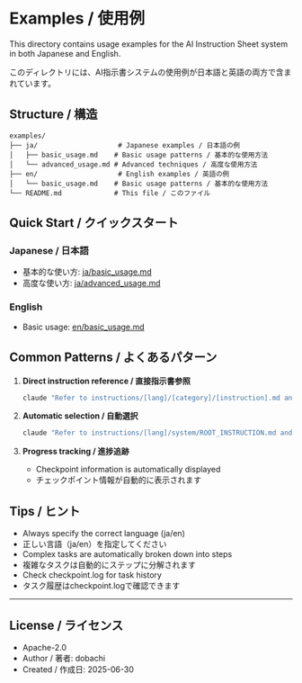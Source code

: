 # Examples / 使用例

This directory contains usage examples for the AI Instruction Sheet system in both Japanese and English.

このディレクトリには、AI指示書システムの使用例が日本語と英語の両方で含まれています。

## Structure / 構造

```
examples/
├── ja/                    # Japanese examples / 日本語の例
│   ├── basic_usage.md    # Basic usage patterns / 基本的な使用方法
│   └── advanced_usage.md # Advanced techniques / 高度な使用方法
├── en/                    # English examples / 英語の例
│   └── basic_usage.md    # Basic usage patterns / 基本的な使用方法
└── README.md             # This file / このファイル
```

## Quick Start / クイックスタート

### Japanese / 日本語
- 基本的な使い方: [ja/basic_usage.md](ja/basic_usage.md)
- 高度な使い方: [ja/advanced_usage.md](ja/advanced_usage.md)

### English
- Basic usage: [en/basic_usage.md](en/basic_usage.md)

## Common Patterns / よくあるパターン

1. **Direct instruction reference / 直接指示書参照**
   ```bash
   claude "Refer to instructions/[lang]/[category]/[instruction].md and [task]"
   ```

2. **Automatic selection / 自動選択**
   ```bash
   claude "Refer to instructions/[lang]/system/ROOT_INSTRUCTION.md and [task]"
   ```

3. **Progress tracking / 進捗追跡**
   - Checkpoint information is automatically displayed
   - チェックポイント情報が自動的に表示されます

## Tips / ヒント

- Always specify the correct language (ja/en)
- 正しい言語（ja/en）を指定してください
- Complex tasks are automatically broken down into steps
- 複雑なタスクは自動的にステップに分解されます
- Check checkpoint.log for task history
- タスク履歴はcheckpoint.logで確認できます

---
## License / ライセンス
- Apache-2.0
- Author / 著者: dobachi
- Created / 作成日: 2025-06-30